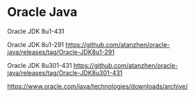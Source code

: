 # Oracle Java
Oracle JDK 8u1-431

Oracle JDK 8u1-291  https://github.com/atanzhen/oracle-java/releases/tag/Oracle-JDK8u1-291

Oracle JDK 8u301-431  https://github.com/atanzhen/oracle-java/releases/tag/Oracle-JDK8u301-431

https://www.oracle.com/java/technologies/downloads/archive/
